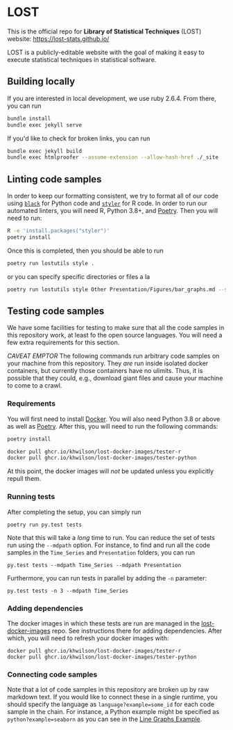 # LOST

This is the official repo for **Library of Statistical Techniques** (LOST) website: https://lost-stats.github.io/

LOST is a publicly-editable website with the goal of making it easy to execute statistical techniques in statistical software.

## Building locally

If you are interested in local development, we use ruby 2.6.4. From there, you can run

```bash
bundle install
bundle exec jekyll serve
```

If you'd like to check for broken links, you can run

```bash
bundle exec jekyll build
bundle exec htmlproofer --assume-extension --allow-hash-href ./_site
```

## Linting code samples

In order to keep our formatting consistent, we try to format all of our code using [`black`](https://github.com/psf/black) for Python code and [`styler`](https://github.com/r-lib/styler) for R code. In order to run our automated linters, you will need R, Python 3.8+, and [Poetry](https://python-poetry.org/docs/#installation). Then you will need to run:

```bash
R -e 'install.packages("styler")'
poetry install
```

Once this is completed, then you should be able to run

```bash
poetry run lostutils style .
```

or you can specify specific directories or files a la

```bash
poetry run lostutils style Other Presentation/Figures/bar_graphs.md --skip Other/create_a_conda_package.md
```

## Testing code samples

We have some facilities for testing to make sure that all the code samples in this repository work, at least fo the open source languages. You will need a few extra requirements for this section.

*CAVEAT EMPTOR* The following commands run arbitrary code samples on your machine from this repository. They _are_ run inside isolated docker containers, but currently those containers have no ulimits. Thus, it is possible that they could, e.g., download giant files and cause your machine to come to a crawl.

### Requirements

You will first need to install [Docker](https://docs.docker.com/desktop/). You will also need Python 3.8 or above as well as [Poetry](https://python-poetry.org/docs/#installation). After this, you will need to run the following commands:

```bash
poetry install

docker pull ghcr.io/khwilson/lost-docker-images/tester-r
docker pull ghcr.io/khwilson/lost-docker-images/tester-python
```

At this point, the docker images will _not_ be updated unless you explicitly repull them.

### Running tests

After completing the setup, you can simply run

```
poetry run py.test tests
```

Note that this will take a _long_ time to run. You can reduce the set of tests run using the `--mdpath` option. For instance, to find and run all the code samples in the `Time_Series` and `Presentation` folders, you can run

```
py.test tests --mdpath Time_Series --mdpath Presentation
```

Furthermore, you can run tests in parallel by adding the `-n` parameter:

```
py.test tests -n 3 --mdpath Time_Series
```

### Adding dependencies

The docker images in which these tests are run are managed in the [lost-docker-images](https://github.com/khwilson/lost-docker-images) repo. See instructions there for adding dependencies. After which, you will need to refresh your docker images with:

```
docker pull ghcr.io/khwilson/lost-docker-images/tester-r
docker pull ghcr.io/khwilson/lost-docker-images/tester-python
```

### Connecting code samples

Note that a lot of code samples in this repository are broken up by raw markdown text. If you would like to connect these in a single runtime, you should specify the language as `language?example=some_id` for each code sample in the chain. For instance, a Python example might be specified as `python?example=seaborn` as you can see in the [Line Graphs Example](https://github.com/LOST-STATS/lost-stats.github.io/blob/source/Presentation/Figures/line_graphs.md).
